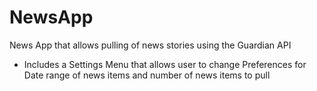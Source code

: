 # NewsApp
News App that allows pulling of news stories using the Guardian API
- Includes a Settings Menu that allows user to change Preferences for Date range of news items and number of news items to pull
